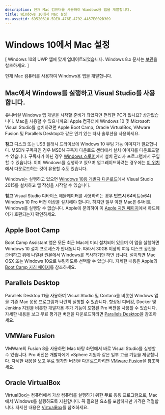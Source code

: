 ```yaml
---
description: 현재 Mac 컴퓨터를 사용하여 Windows용 앱을 개발합니다.
title: Windows 10에서 Mac 설정
ms.assetid: 6D520610-5DE0-476E-A792-AA57E002D309
---
```


# Windows 10에서 Mac 설정

\[ Windows 10의 UWP 앱에 맞게 업데이트되었습니다. Windows 8.x 문서는 [보관](http://go.microsoft.com/fwlink/p/?linkid=619132)을 참조하세요. \]

현재 Mac 컴퓨터를 사용하여 Windows용 앱을 개발합니다.

## Mac에서 Windows를 실행하고 Visual Studio를 사용합니다.

유니버설 Windows 앱 개발을 시작할 준비가 되었지만 편리한 PC가 없나요? 상관없습니다. Mac을 사용할 수 있으니까요! Apple 컴퓨터에 Windows 10 및 Microsoft Visual Studio를 설치하려면 Apple Boot Camp, Oracle VirtualBox, VMware Fusion 및 Parallels Desktop과 같은 인기 있는 타사 솔루션을 사용하세요.

**참고** 디스크 또는 USB 플래시 드라이브에 Windows 10 부팅 가능 이미지가 필요합니다. MSDN 구독자인 경우 MSDN 구독자 다운로드 센터에서 설치 이미지를 다운로드할 수 있습니다. 구독자가 아닌 경우 [Windows 스토어](http://apps.microsoft.com/windows/app)에서 설치 관리자 프로그램에서 구입할 수 있습니다. 이미 Windows를 실행하고 있으며 업그레이드하려는 경우에는 [이 위치](http://go.microsoft.com/fwlink/?LinkId=623906)에서 다운로드하는 것이 유용할 수도 있습니다.

Windows는 실행하고 있으면 [Windows 10용 개발자 다운로드](http://go.microsoft.com/fwlink/p/?LinkId=302144)에서 Visual Studio 2015를 설치하고 앱 작성을 시작할 수 있습니다.

**참고** Visual Studio 디바이스 에뮬레이터를 사용하려는 경우 **반드시** 64비트(x64) Windows 10 Pro 버전 이상을 설치해야 합니다. 하지만 일부 이전 Mac은 64비트 Windows를 실행할 수 없습니다. Apple에 문의하여 이 [Apple 지원 페이지](http://go.microsoft.com/fwlink/p/?LinkID=397959)에서 하드웨어가 호환되는지 확인하세요.

## Apple Boot Camp

Boot Camp Assistant 앱은 모든 최근 Mac에 미리 설치되어 있으며 이 앱을 실행하면 Windows 10 설치 프로세스가 안내됩니다. 따라서 30GB 이상의 여유 디스크 공간을 준비하고 위에 나열된 원본에서 Windows를 복사하기만 하면 됩니다. 설치되면 Mac OSX 또는 Windows 10으로 부팅하도록 선택할 수 있습니다. 자세한 내용은 Apple의 [Boot Camp 지침 페이지](http://go.microsoft.com/fwlink/?LinkId=623912)를 참조하세요.

## Parallels Desktop

Parallels Desktop 11을 사용하여 Visual Studio 및 Cortana를 비롯한 Windows 앱을 기존 Mac 응용 프로그램과 나란히 실행할 수 있습니다. 향상된 디버깅, Docker 및 Jenkins 지원을 비롯한 개발자용 추가 기능이 포함된 Pro 버전을 사용할 수 있습니다. 자세한 내용을 보고 무료 평가판 버전을 다운로드하려면 [Parallels Desktop](http://go.microsoft.com/fwlink/p/?LinkId=281827)을 참조하세요.

## VMWare Fusion

VMWare의 Fusion 8을 사용하면 Mac 바탕 화면에서 바로 Visual Studio를 실행할 수 있습니다. Pro 버전은 개발자에게 vSphere 지원과 같은 일부 고급 기능을 제공합니다. 자세한 내용을 보고 무료 평가판 버전을 다운로드하려면 [VMware Fusion](http://go.microsoft.com/fwlink/p/?LinkId=281826)을 참조하세요.

## Oracle VirtualBox

VirtualBox는 컴퓨터에서 가상 컴퓨터를 실행하기 위한 무료 응용 프로그램으로, Mac에서 Windows를 실행하도록 지원합니다. 꼭 필요한 요소를 포함하지만 가격은 적절합니다. 자세한 내용은 [VirtualBox](http://go.microsoft.com/fwlink/p/?LinkId=280599)를 참조하세요.



<!--HONumber=Mar16_HO1-->


